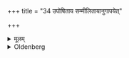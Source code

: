 +++
title = "34 उपोषिताय सम्मीलितायानुगापयेत्"

+++

<details><summary>मूलम्</summary>

उपोषिताय सम्मीलितायानुगापयेत् ३४
</details>

<details><summary>Oldenberg</summary>

34. He should sing them to (the student) who has fasted and shuts his eyes.
</details>
